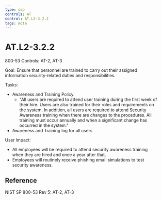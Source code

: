```yaml
---
type: ssp
controls: AT
control: AT.L2-3.2.2
tags: note
---
```


# AT.L2-3.2.2

800-53 Controls: AT-2, AT-3

Goal: Ensure that personnel are trained to carry out their assigned information security-related duties and responsibilities.

Tasks:

- Awareness and Training Policy.
  - "All users are required to attend user training during the first week of their hire. Users are also trained for their roles and requirements on the system. In addition, all users are required to attend Security Awareness training when there are changes to the procedures. All training must occur annually and when a significant change has occurred in the system."
- Awareness and Training log for all users.

User Impact:

- All employees will be required to attend security awareness training when they are hired and once a year after that.
- Employees will routinely receive phishing email simulations to test security awareness.

## Reference

NIST SP 800-53 Rev 5: AT-2, AT-3